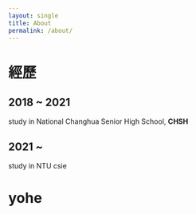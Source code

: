 ```yaml
---
layout: single
title: About
permalink: /about/
---
```


# 經歷
## 2018 ~ 2021
study in National Changhua Senior High School, **CHSH**
## 2021 ~
study in NTU csie

# yohe
